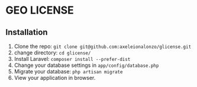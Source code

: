 # GEO LICENSE

## Installation

1. Clone the repo: `git clone git@github.com:axeleionalonzo/glicense.git`
2. change directory: `cd glicense/`
3. Install Laravel: `composer install --prefer-dist`
4. Change your database settings in `app/config/database.php`
5. Migrate your database: `php artisan migrate`
6. View your application in browser.
